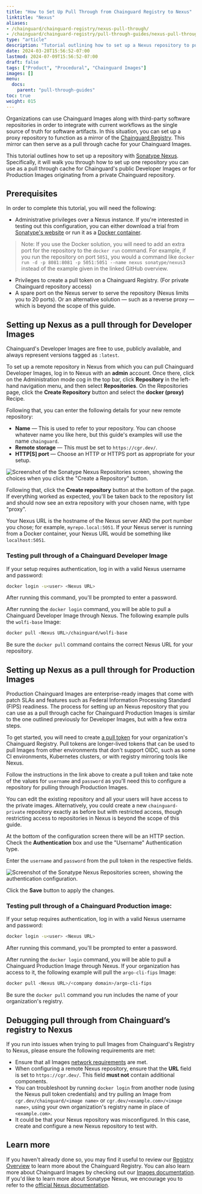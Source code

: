 ```yaml
---
title: "How to Set Up Pull Through from Chainguard Registry to Nexus"
linktitle: "Nexus"
aliases: 
- /chainguard/chainguard-registry/nexus-pull-through/
- /chainguard/chainguard-registry/pull-through-guides/nexus-pull-through/
type: "article"
description: "Tutorial outlining how to set up a Nexus repository to pull Images through from the Chainguard Registry."
date: 2024-03-28T15:56:52-07:00
lastmod: 2024-07-09T15:56:52-07:00
draft: false
tags: ["Product", "Procedural", "Chainguard Images"]
images: []
menu:
  docs:
    parent: "pull-through-guides"
toc: true
weight: 015
---
```


Organizations can use Chainguard Images along with third-party software repositories in order to integrate with current workflows as the single source of truth for software artifacts. In this situation, you can set up a proxy repository to function as a mirror of the [Chainguard Registry](/chainguard/chainguard-registry/overview/). This mirror can then serve as a pull through cache for your Chainguard Images.

This tutorial outlines how to set up a repository with [Sonatype Nexus](https://www.sonatype.com/products/sonatype-nexus-repository). Specifically, it will walk you through how to set up one repository you can use as a pull through cache for Chainguard's public Developer Images or for Production Images originating from a private Chainguard repository.


## Prerequisites

In order to complete this tutorial, you will need the following:

* Administrative privileges over a Nexus instance. If you're interested in testing out this configuration, you can either download a trial from [Sonatype's website](https://www.sonatype.com/products/sonatype-nexus-oss-download) or run it as a [Docker container](https://github.com/sonatype/docker-nexus3).

> Note: If you use the Docker solution, you will need to add an extra port for the repository to the `docker run` command. For example, if you run the repository on port `5051`, you would a command like `docker run -d -p 8081:8081 -p 5051:5051 --name nexus sonatype/nexus3` instead of the example given in the linked GitHub overview.

* Privileges to create a pull token on a Chainguard Registry. (For private Chainguard repository access)
* A spare port on the Nexus server to serve the repository (Nexus limits you to 20 ports). Or an alternative solution — such as a reverse proxy — which is beyond the scope of this guide.


## Setting up Nexus as a pull through for Developer Images

Chainguard's Developer Images are free to use, publicly available, and always represent versions tagged as `:latest`.

To set up a remote repository in Nexus from which you can pull Chainguard Developer Images, log in to Nexus with an **admin** account. Once there, click on the Administration mode cog in the top bar, click **Repository** in the left-hand navigation menu, and then select **Repositories**. On the Repositories page, click the **Create Repository** button and select the **docker (proxy)** Recipe.

Following that, you can enter the following details for your new remote repository:

* **Name** — This is used to refer to your repository. You can choose whatever name you like here, but this guide's examples will use the name `chainguard`.
* **Remote storage** — This must be set to `https://cgr.dev/`.
* **HTTP[S] port** — Choose an HTTP or HTTPS port as appropriate for your setup.

![Screenshot of the Sonatype Nexus Repositories screen, showing the choices when you click the "Create a Repository" button.](nexus-1.png)

Following that, click the **Create repository** button at the bottom of the page. If everything worked as expected, you'll be taken back to the repository list and should now see an extra repository with your chosen name, with type "proxy".

Your Nexus URL is the hostname of the Nexus server AND the port number you chose; for example, `myrepo.local:5051`. If your Nexus server is running from a Docker container, your Nexus URL would be something like `localhost:5051`.  

### Testing pull through of a Chainguard Developer Image

If your setup requires authentication, log in with a valid Nexus username and password:

```sh
docker login -u<user> <Nexus URL>
```

After running this command, you'll be prompted to enter a password.

After running the `docker login` command, you will be able to pull a Chainguard Developer Image through Nexus. The following example pulls the `wolfi-base` Image:

```sh
docker pull <Nexus URL>/chainguard/wolfi-base
```

Be sure the `docker pull` command contains the correct Nexus URL for your repository. 

## Setting up Nexus as a pull through for Production Images

Production Chainguard Images are enterprise-ready images that come with patch SLAs and features such as Federal Information Processing Standard (FIPS) readiness. The process for setting up an Nexus repository that you can use as a pull through cache for Chainguard Production Images is similar to the one outlined previously for Developer Images, but with a few extra steps.

To get started, you will need to create [a pull token](/chainguard/chainguard-registry/authenticating/#authenticating-with-a-pull-token) for your organization's Chainguard Registry. Pull tokens are longer-lived tokens that can be used to pull Images from other environments that don't support OIDC, such as some CI environments, Kubernetes clusters, or with registry mirroring tools like Nexus.

Follow the instructions in the link above to create a pull token and take note of the values for `username` and `password` as you'll need this to configure a repository for pulling through Production Images.

You can edit the existing repository and all your users will have access to the private images. Alternatively, you could create a new `chainguard-private` repository exactly as before but with restricted access, though restricting access to repositories in Nexus is beyond the scope of this guide.

At the bottom of the configuration screen there will be an HTTP section. Check the **Authentication** box and use the "Username" Authentication type.

Enter the `username` and `password` from the pull token in the respective fields. 

![Screenshot of the Sonatype Nexus Repositories screen, showing the authentication configuration.](nexus-2.png)

Click the **Save** button to apply the changes.


### Testing pull through of a Chainguard Production image: 

If your setup requires authentication, log in with a valid Nexus username and password:

```sh
docker login -u<user> <Nexus URL>
```

After running this command, you'll be prompted to enter a password.

After running the `docker login` command, you will be able to pull a Chainguard Production Image through Nexus. If your organization has access to it, the following example will pull the `argo-cli-fips` Image:

```sh
docker pull <Nexus URL>/<company domain>/argo-cli-fips
```

Be sure the `docker pull` command you run includes the name of your organization's registry.


## Debugging pull through from Chainguard’s registry to Nexus

If you run into issues when trying to pull Images from Chainguard's Registry to Nexus, please ensure the following requirements are met:

* Ensure that all Images [network requirements](https://edu.chainguard.dev/chainguard/administration/network-requirements/) are met.
* When configuring a remote Nexus repository, ensure that the **URL** field is set to `https://cgr.dev/`. This field **must not** contain additional components. 
* You can troubleshoot by running `docker login` from another node (using the Nexus pull token credentials) and try pulling an Image from `cgr.dev/chainguard/<image name>` or `cgr.dev/<example.com>/<image name>`, using your own organization's registry name in place of `<example.com>`.
* It could be that your Nexus repository was misconfigured. In this case, create and configure a new Nexus repository to test with.


## Learn more

If you haven't already done so, you may find it useful to review our [Registry Overview](/chainguard/chainguard-registry/overview/) to learn more about the Chainguard Registry. You can also learn more about Chainguard Images by checking out our [Images documentation](/chainguard/chainguard-images/overview/). If you'd like to learn more about Sonatype Nexus, we encourage you to refer to the [official Nexus documentation](https://help.sonatype.com/en/sonatype-nexus-repository.html).